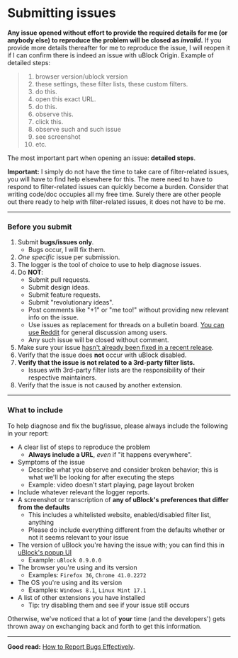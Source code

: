 # Submitting issues

**Any issue opened without effort to provide the required details for me (or anybody else) to reproduce the problem will be closed as _invalid_.** If you provide more details thereafter for me to reproduce the issue, I will reopen it if I can confirm there is indeed an issue with uBlock Origin. Example of detailed steps:

> 1. browser version/ublock version
> 1. these settings, these filter lists, these custom filters.
> 1. do this.
> 1. open this exact URL.
> 1. do this.
> 1. observe this.
> 1. click this.
> 1. observe such and such issue
> 1. see screenshot
> 1. etc.

The most important part when opening an issue: **detailed steps**.

**Important:** I simply do not have the time to take care of filter-related issues, you will have to find help elsewhere for this. The mere need to have to respond to filter-related issues can quickly become a burden. Consider that writing code/doc occupies all my free time. Surely there are other people out there ready to help with filter-related issues, it does not have to be me.

***

### Before you submit

1. Submit **bugs/issues only**.
    - Bugs occur, I will fix them.
1. _One specific_ issue per submission.
1. The logger is the tool of choice to use to help diagnose issues.
1. Do **NOT**:
    - Submit pull requests.
    - Submit design ideas.
    - Submit feature requests.
    - Submit "revolutionary ideas".
    - Post comments like "+1" or "me too!" without providing new relevant info on the issue.
    - Use issues as replacement for threads on a bulletin board. [You can use Reddit](https://www.reddit.com/r/ublock+ublockorigin) for general discussion among users.
    - Any such issue will be closed without comment.
1. Make sure your issue [hasn't already been fixed in a recent release](https://github.com/gorhill/uBlock/releases).
1. Verify that the issue does **not** occur with uBlock disabled.
1. **Verify that the issue is not related to a 3rd-party filter lists.**
    - Issues with 3rd-party filter lists are the responsibility of their respective maintainers.
1. Verify that the issue is not caused by another extension.

***

### What to include

To help diagnose and fix the bug/issue, please always include the following in your report:

* A clear list of steps to reproduce the problem
  * **Always include a URL**, _even_ if "it happens everywhere".
* Symptoms of the issue
  * Describe what you observe and consider broken behavior; this is what we'll be looking for after executing the steps
  * Example: video doesn't start playing, page layout broken
* Include whatever relevant the logger reports.
* A screenshot or transcription of **any of uBlock's preferences that differ from the defaults**
  * This includes a whitelisted website, enabled/disabled filter list, anything
  * Please do include everything different from the defaults whether or not it seems relevant to your issue
* The version of uBlock you're having the issue with; you can find this in [uBlock's popup UI](https://github.com/gorhill/uBlock/wiki/Quick-guide:-popup-user-interface)
  * Example: `uBlock 0.9.0.0`
* The browser you're using and its version
  * Examples: `Firefox 36`, `Chrome 41.0.2272` 
* The OS you're using and its version
  * Examples: `Windows 8.1`, `Linux Mint 17.1`
* A list of other extensions you have installed
  * Tip: try disabling them and see if your issue still occurs

Otherwise, we've noticed that a lot of **your** time (and the developers') gets thrown away on exchanging back and forth to get this information.

***

**Good read:** [How to Report Bugs Effectively](http://www.chiark.greenend.org.uk/~sgtatham/bugs.html).
